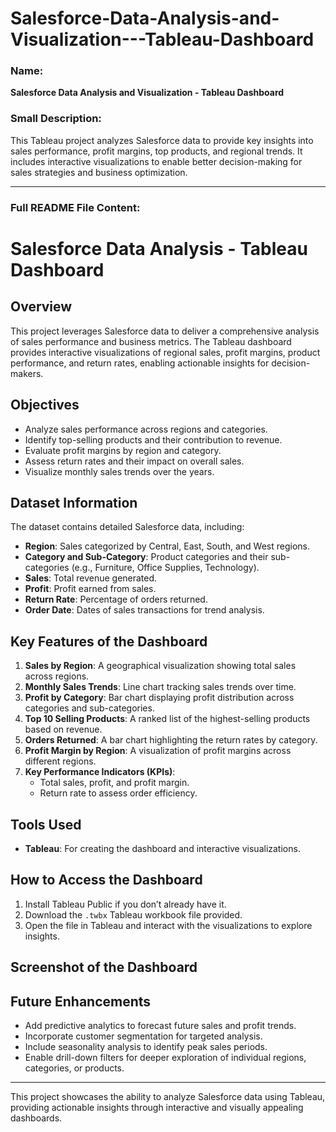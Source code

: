 # Salesforce-Data-Analysis-and-Visualization---Tableau-Dashboard

### Name:
**Salesforce Data Analysis and Visualization - Tableau Dashboard**

### Small Description:
This Tableau project analyzes Salesforce data to provide key insights into sales performance, profit margins, top products, and regional trends. It includes interactive visualizations to enable better decision-making for sales strategies and business optimization.

---

### Full README File Content:

# Salesforce Data Analysis - Tableau Dashboard

## Overview

This project leverages Salesforce data to deliver a comprehensive analysis of sales performance and business metrics. The Tableau dashboard provides interactive visualizations of regional sales, profit margins, product performance, and return rates, enabling actionable insights for decision-makers.

## Objectives

- Analyze sales performance across regions and categories.
- Identify top-selling products and their contribution to revenue.
- Evaluate profit margins by region and category.
- Assess return rates and their impact on overall sales.
- Visualize monthly sales trends over the years.

## Dataset Information

The dataset contains detailed Salesforce data, including:

- **Region**: Sales categorized by Central, East, South, and West regions.
- **Category and Sub-Category**: Product categories and their sub-categories (e.g., Furniture, Office Supplies, Technology).
- **Sales**: Total revenue generated.
- **Profit**: Profit earned from sales.
- **Return Rate**: Percentage of orders returned.
- **Order Date**: Dates of sales transactions for trend analysis.

## Key Features of the Dashboard

1. **Sales by Region**: A geographical visualization showing total sales across regions.
2. **Monthly Sales Trends**: Line chart tracking sales trends over time.
3. **Profit by Category**: Bar chart displaying profit distribution across categories and sub-categories.
4. **Top 10 Selling Products**: A ranked list of the highest-selling products based on revenue.
5. **Orders Returned**: A bar chart highlighting the return rates by category.
6. **Profit Margin by Region**: A visualization of profit margins across different regions.
7. **Key Performance Indicators (KPIs)**:
   - Total sales, profit, and profit margin.
   - Return rate to assess order efficiency.

## Tools Used

- **Tableau**: For creating the dashboard and interactive visualizations.

## How to Access the Dashboard

1. Install Tableau Public if you don’t already have it.
2. Download the `.twbx` Tableau workbook file provided.
3. Open the file in Tableau and interact with the visualizations to explore insights.

## Screenshot of the Dashboard



## Future Enhancements

- Add predictive analytics to forecast future sales and profit trends.
- Incorporate customer segmentation for targeted analysis.
- Include seasonality analysis to identify peak sales periods.
- Enable drill-down filters for deeper exploration of individual regions, categories, or products.

---

This project showcases the ability to analyze Salesforce data using Tableau, providing actionable insights through interactive and visually appealing dashboards.
